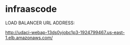 # infraascode

LOAD BALANCER URL ADDRESS:

http://udaci-webap-13ds0yjobc1p3-1924799467.us-east-1.elb.amazonaws.com/
